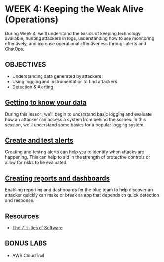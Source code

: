 # WEEK 4: Keeping the Weak Alive (Operations)
During Week 4, we'll understand the basics of keeping technology available, hunting attackers in logs, understanding how to use monitoring effectively, and increase operational effectiveness through alerts and ChatOps.

## OBJECTIVES
- Understanding data generated by attackers
- Using logging and instrumentation to find attackers
- Detection & Alerting

## [Getting to know your data](LESSON-1.md)
During this lesson, we'll begin to understand basic logging and evaluate how an attacker can access a system from behind the scenes.  In this session, we'll understand some basics for a popular logging system.

## [Create and test alerts](LESSON-2.md)
Creating and testing alerts can help you to identify when attacks are happening.  This can help to aid in the strength of protective controls or allow for risks to be evaluated.

## [Creating reports and dashboards](LESSON-3.md)
Enabling reporting and dashboards for the blue team to help discover an attacker quickly can make or break an app that depends on quick detection and response.

## Resources
* [The 7 -ilities of Software](http://codesqueeze.com/the-7-software-ilities-you-need-to-know/)

## BONUS LABS
- AWS CloudTrail
